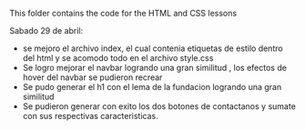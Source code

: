 This folder contains the code for the HTML and CSS lessons

Sabado 29 de abril:
- se mejoro el archivo index, el cual contenia etiquetas de estilo dentro del html y se acomodo todo en el archivo style.css
- Se logro mejorar el navbar logrando una gran similitud , los efectos de hover del navbar se pudieron recrear
- Se pudo generar el h1 con el lema de la fundacion logrando una gran similitud
- Se pudieron generar con exito los dos botones de contactanos y sumate con sus respectivas caracteristicas.

